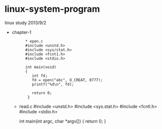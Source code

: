 linux-system-program
====================

linux study 2013/9/2

* chapter-1

            * open.c
            #include <unstd.h>
            #include <sys/stat.h>
            #include <fcnt1.h>
            #include <stdio.h>

            int main(void)
            {
               int fd;
               fd = open("abc", O_CREAT, 0777);
               printf("%d\n", fd);
  
               return 0;
             }  


     * read.c
         #include <unstd.h>
         #include <sys.stat.h>
         #include <fcntl.h>
         #include <stdio.h>

         int main(int argc, char *argv[])
         {
             return 0;
         }
  
